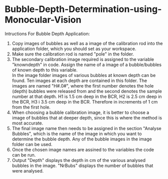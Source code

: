 # Bubble-Depth-Determination-using-Monocular-Vision
Intructions For Bubble Depth Application:

1. Copy images of bubbles as well as a image of the calibration rod into the application folder, which you should set as your workspace.
2. Make sure the calibration rod is named "pole" in the folder.
3. The secondary calibration image required is assigned to the variable "knowndepth" in code. Assign the name of a image of a bubble/bubbles of known depth to this variable.     
   In the image folder images of various bubbles at known depth can be found. Ten images at each depth are contained in this folder. The images are named "H#.0#", where the first number denotes the hole (depth) bubbles were released from
   and the second denotes the sample number at that depth. H1 is 1.5 cm deep in the BCR, H2 is 2.5 cm deep in the BCR, H3 i 3.5 cm deep in the BCR. Therefore in increments of 1 cm from the first hole. 
4. When choosing a bubble calibration image, it is better to choose a image of bubbles that at deeper depth, since this is where the method is most accurate. 
5. The final image name then needs to be assigned in the section "Analyse Bubbles", which is the name of the image in which you want to determine the bubble depth. Any of the bubble images in the image folder 
   can be used. 
6. Once the chosen image names are assined to the variables the code can be run. 
7. Output "Depth" displays the depth in cm of the various analysed bubbles in the image. "NrBubs" displays the number of bubbles that were analysed. 
